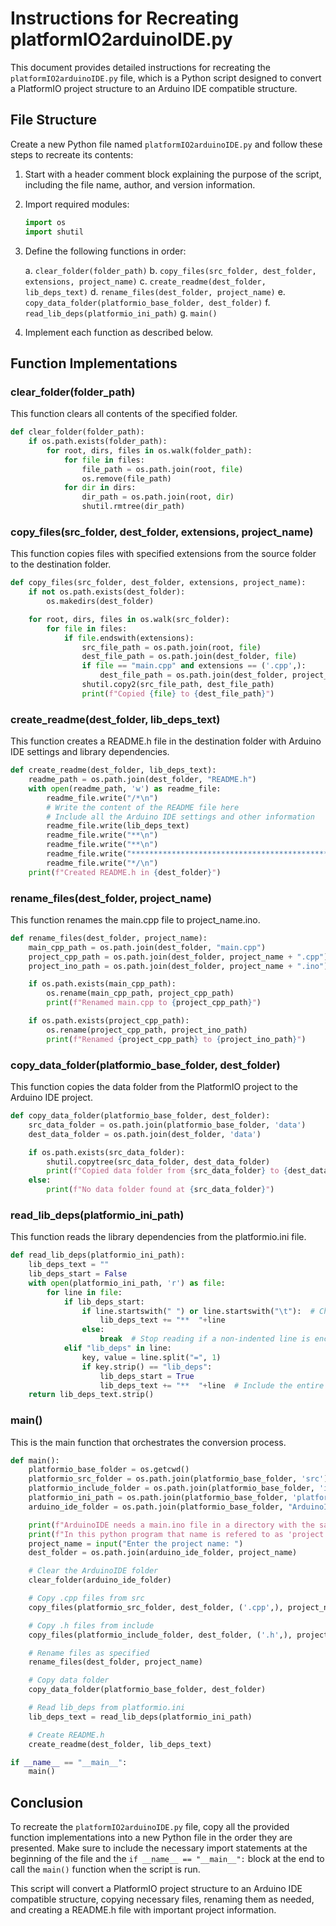 # Instructions for Recreating platformIO2arduinoIDE.py

This document provides detailed instructions for recreating the `platformIO2arduinoIDE.py` file, which is a Python script designed to convert a PlatformIO project structure to an Arduino IDE compatible structure.

## File Structure

Create a new Python file named `platformIO2arduinoIDE.py` and follow these steps to recreate its contents:

1. Start with a header comment block explaining the purpose of the script, including the file name, author, and version information.

2. Import required modules:
   ```python
   import os
   import shutil
   ```

3. Define the following functions in order:

   a. `clear_folder(folder_path)`
   b. `copy_files(src_folder, dest_folder, extensions, project_name)`
   c. `create_readme(dest_folder, lib_deps_text)`
   d. `rename_files(dest_folder, project_name)`
   e. `copy_data_folder(platformio_base_folder, dest_folder)`
   f. `read_lib_deps(platformio_ini_path)`
   g. `main()`

4. Implement each function as described below.

## Function Implementations

### clear_folder(folder_path)

This function clears all contents of the specified folder.

```python
def clear_folder(folder_path):
    if os.path.exists(folder_path):
        for root, dirs, files in os.walk(folder_path):
            for file in files:
                file_path = os.path.join(root, file)
                os.remove(file_path)
            for dir in dirs:
                dir_path = os.path.join(root, dir)
                shutil.rmtree(dir_path)
```

### copy_files(src_folder, dest_folder, extensions, project_name)

This function copies files with specified extensions from the source folder to the destination folder.

```python
def copy_files(src_folder, dest_folder, extensions, project_name):
    if not os.path.exists(dest_folder):
        os.makedirs(dest_folder)

    for root, dirs, files in os.walk(src_folder):
        for file in files:
            if file.endswith(extensions):
                src_file_path = os.path.join(root, file)
                dest_file_path = os.path.join(dest_folder, file)
                if file == "main.cpp" and extensions == ('.cpp',):
                    dest_file_path = os.path.join(dest_folder, project_name + ".cpp")
                shutil.copy2(src_file_path, dest_file_path)
                print(f"Copied {file} to {dest_file_path}")
```

### create_readme(dest_folder, lib_deps_text)

This function creates a README.h file in the destination folder with Arduino IDE settings and library dependencies.

```python
def create_readme(dest_folder, lib_deps_text):
    readme_path = os.path.join(dest_folder, "README.h")
    with open(readme_path, 'w') as readme_file:
        readme_file.write("/*\n")
        # Write the content of the README file here
        # Include all the Arduino IDE settings and other information
        readme_file.write(lib_deps_text)
        readme_file.write("**\n")
        readme_file.write("**\n")
        readme_file.write("************************************************************************************\n")
        readme_file.write("*/\n")
    print(f"Created README.h in {dest_folder}")
```

### rename_files(dest_folder, project_name)

This function renames the main.cpp file to project_name.ino.

```python
def rename_files(dest_folder, project_name):
    main_cpp_path = os.path.join(dest_folder, "main.cpp")
    project_cpp_path = os.path.join(dest_folder, project_name + ".cpp")
    project_ino_path = os.path.join(dest_folder, project_name + ".ino")

    if os.path.exists(main_cpp_path):
        os.rename(main_cpp_path, project_cpp_path)
        print(f"Renamed main.cpp to {project_cpp_path}")

    if os.path.exists(project_cpp_path):
        os.rename(project_cpp_path, project_ino_path)
        print(f"Renamed {project_cpp_path} to {project_ino_path}")
```

### copy_data_folder(platformio_base_folder, dest_folder)

This function copies the data folder from the PlatformIO project to the Arduino IDE project.

```python
def copy_data_folder(platformio_base_folder, dest_folder):
    src_data_folder = os.path.join(platformio_base_folder, 'data')
    dest_data_folder = os.path.join(dest_folder, 'data')

    if os.path.exists(src_data_folder):
        shutil.copytree(src_data_folder, dest_data_folder)
        print(f"Copied data folder from {src_data_folder} to {dest_data_folder}")
    else:
        print(f"No data folder found at {src_data_folder}")
```

### read_lib_deps(platformio_ini_path)

This function reads the library dependencies from the platformio.ini file.

```python
def read_lib_deps(platformio_ini_path):
    lib_deps_text = ""
    lib_deps_start = False
    with open(platformio_ini_path, 'r') as file:
        for line in file:
            if lib_deps_start:
                if line.startswith(" ") or line.startswith("\t"):  # Check if the line is indented
                    lib_deps_text += "**  "+line
                else:
                    break  # Stop reading if a non-indented line is encountered
            elif "lib_deps" in line:
                key, value = line.split("=", 1)
                if key.strip() == "lib_deps":
                    lib_deps_start = True
                    lib_deps_text += "**  "+line  # Include the entire line with correct indentation
    return lib_deps_text.strip()
```

### main()

This is the main function that orchestrates the conversion process.

```python
def main():
    platformio_base_folder = os.getcwd()
    platformio_src_folder = os.path.join(platformio_base_folder, 'src')
    platformio_include_folder = os.path.join(platformio_base_folder, 'include')
    platformio_ini_path = os.path.join(platformio_base_folder, 'platformio.ini')
    arduino_ide_folder = os.path.join(platformio_base_folder, "ArduinoIDE")

    print(f"ArduinoIDE needs a main.ino file in a directory with the same name!")
    print(f"In this python program that name is refered to as 'project name'.")
    project_name = input("Enter the project name: ")
    dest_folder = os.path.join(arduino_ide_folder, project_name)

    # Clear the ArduinoIDE folder
    clear_folder(arduino_ide_folder)

    # Copy .cpp files from src
    copy_files(platformio_src_folder, dest_folder, ('.cpp',), project_name)

    # Copy .h files from include
    copy_files(platformio_include_folder, dest_folder, ('.h',), project_name)

    # Rename files as specified
    rename_files(dest_folder, project_name)

    # Copy data folder
    copy_data_folder(platformio_base_folder, dest_folder)

    # Read lib_deps from platformio.ini
    lib_deps_text = read_lib_deps(platformio_ini_path)

    # Create README.h
    create_readme(dest_folder, lib_deps_text)

if __name__ == "__main__":
    main()
```

## Conclusion

To recreate the `platformIO2arduinoIDE.py` file, copy all the provided function implementations into a new Python file in the order they are presented. Make sure to include the necessary import statements at the beginning of the file and the `if __name__ == "__main__":` block at the end to call the `main()` function when the script is run.

This script will convert a PlatformIO project structure to an Arduino IDE compatible structure, copying necessary files, renaming them as needed, and creating a README.h file with important project information.